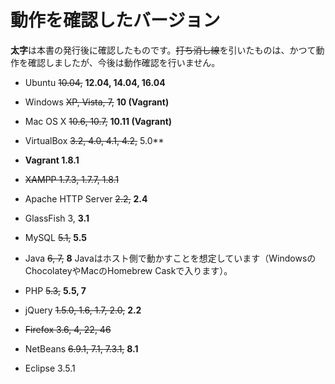 # 動作を確認したバージョン

**太字**は本書の発行後に確認したものです。~~打ち消し線~~を引いたものは、かつて動作を確認しましたが、今後は動作確認を行いません。

* Ubuntu ~~10.04,~~ **12.04, 14.04, 16.04**
* Windows ~~XP, Vista, 7,~~ **10 (Vagrant)**
* Mac OS X ~~10.6, 10.7,~~ **10.11 (Vagrant)**

* VirtualBox ~~3.2, 4.0, 4.1, 4.2,~~ 5.0**
* **Vagrant 1.8.1**
* ~~XAMPP 1.7.3, 1.7.7, 1.8.1~~

* Apache HTTP Server ~~2.2,~~ **2.4**
* GlassFish 3, **3.1**
* MySQL ~~5.1,~~ **5.5**
* Java ~~6, 7,~~ **8** Javaはホスト側で動かすことを想定しています（WindowsのChocolateyやMacのHomebrew Caskで入ります）。
* PHP ~~5.3,~~ **5.5, 7**

* jQuery ~~1.5.0, 1.6, 1.7, 2.0,~~ **2.2**

* ~~Firefox 3.6, 4, 22, 46~~
* NetBeans ~~6.9.1, 7.1, 7.3.1,~~ **8.1**
* Eclipse 3.5.1
